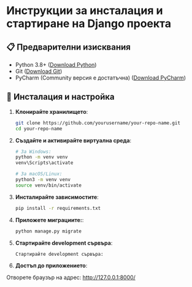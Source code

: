 # Инструкции за инсталация и стартиране на Django проекта

## 📋 Предварителни изисквания
- Python 3.8+ ([Download Python](https://www.python.org/downloads/))
- Git ([Download Git](https://git-scm.com/downloads))
- PyCharm (Community версия е достатъчна) ([Download PyCharm](https://www.jetbrains.com/pycharm/download/))

## 🚀 Инсталация и настройка

1. **Клонирайте хранилището**:
   ```bash
   git clone https://github.com/yourusername/your-repo-name.git
   cd your-repo-name
   
2. **Създайте и активирайте виртуална среда**:
    ```bash
    # За Windows:
    python -m venv venv
    venv\Scripts\activate
    
    # За macOS/Linux:
    python3 -m venv venv
    source venv/bin/activate
   
3. **Инсталирайте зависимостите**:
    ```bash
    pip install -r requirements.txt
   
4. **Приложете миграциите:**: 
    ```bash
    python manage.py migrate
   
5. **Стартирайте development сървъра**:
    ```bash
    Стартирайте development сървъра:
   
6. **Достъп до приложението**:

Отворете браузър на адрес: http://127.0.0.1:8000/
